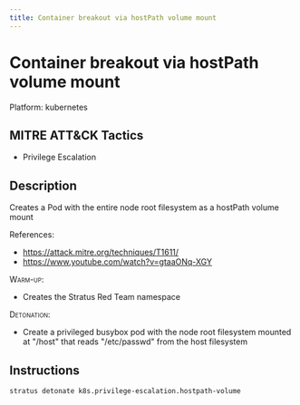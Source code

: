 ```yaml
---
title: Container breakout via hostPath volume mount
---
```


# Container breakout via hostPath volume mount




Platform: kubernetes

## MITRE ATT&CK Tactics


- Privilege Escalation

## Description


Creates a Pod with the entire node root filesystem as a hostPath volume mount

References:

- https://attack.mitre.org/techniques/T1611/
- https://www.youtube.com/watch?v=gtaaONq-XGY

<span style="font-variant: small-caps;">Warm-up</span>: 

- Creates the Stratus Red Team namespace

<span style="font-variant: small-caps;">Detonation</span>: 

- Create a privileged busybox pod with the node root filesystem mounted at "/host" 
	that reads "/etc/passwd" from the host filesystem


## Instructions

```bash title="Detonate with Stratus Red Team"
stratus detonate k8s.privilege-escalation.hostpath-volume
```